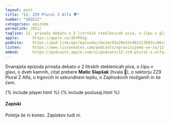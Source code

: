 ```yaml
---
layout: post
title: "12: ZZ9 Plural Z Alfa 🌍"
number: "S01E12"
categories: epizode
permalink: /012/
tagline: 12. prinaša debato o 2 litrskih steklenicah piva, o čipu v glavi, o dveh kamnih, o sektorju ZZ9 Plural Z Alfa, o trgovcih in sekundnem lepilu, o Zaphodovih 🧠 in še čem.   Citat prebere Matic Slapšak.
apple:		https://apple.co/3kYPU1g
podkite:	https://pod.link/opr/episode/cbe1ec93a29e33c481113503cc66c0c9
listen:		https://www.listennotes.com/podcasts/opravičujemo-se-za/12-zz9-plural-z-alfa-hyRpHmc0BPO/embed/
embed:		https://podcasts.apple.com/si/podcast/12-zz9-plural-z-alfa/id1514750013?i=1000488334159
---
```


Dvanajsta epizoda prinaša debato o 2 litrskih steklenicah piva, o čipu v glavi, o dveh kamnih, citat prebere **Matic Slapšak** (hvala 🙏), o sektorju ZZ9 Plural Z Alfa, o trgovcih in sekundnem lepilu, o Zaphodovih možganih in še čem.

{% include player.html %}
{% include poslusaj.html %}

#### Zapiski

Poletja še ni konec. Zapiskov tudi ni.

